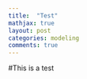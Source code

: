 ```yaml
---
title:  "Test"
mathjax: true
layout: post
categories: modeling
comments: true
---
```


#This is a test
